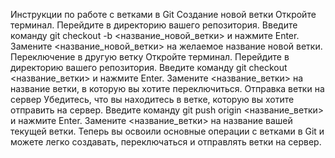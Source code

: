 Инструкции по работе с ветками в Git
Создание новой ветки
Откройте терминал.
Перейдите в директорию вашего репозитория.
Введите команду git checkout -b <название_новой_ветки> и нажмите Enter. Замените <название_новой_ветки> на желаемое название новой ветки.
Переключение в другую ветку
Откройте терминал.
Перейдите в директорию вашего репозитория.
Введите команду git checkout <название_ветки> и нажмите Enter. Замените <название_ветки> на название ветки, в которую вы хотите переключиться.
Отправка ветки на сервер
Убедитесь, что вы находитесь в ветке, которую вы хотите отправить на сервер.
Введите команду git push origin <название_ветки> и нажмите Enter. Замените <название_ветки> на название вашей текущей ветки.
Теперь вы освоили основные операции с ветками в Git и можете легко создавать, переключаться и отправлять ветки на сервер.
